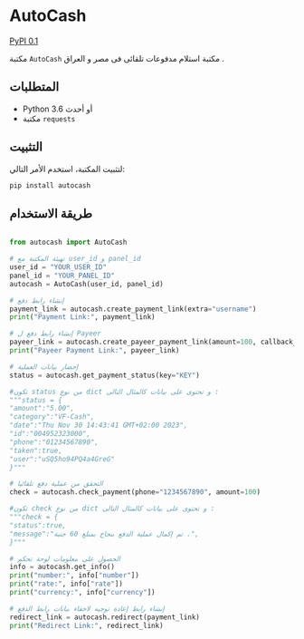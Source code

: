 # AutoCash
[PyPI 0.1](https://pypi.org/project/autocash/0.1/)

مكتبة `AutoCash` مكتبة استلام مدفوعات تلقائى فى مصر و العراق .

## المتطلبات

- Python 3.6 أو أحدث
- مكتبة `requests`

## التثبيت

لتثبيت المكتبة، استخدم الأمر التالي:

```bash
pip install autocash
```

## طريقة الاستخدام

```python

from autocash import AutoCash

# تهيئة المكتبة مع user_id و panel_id
user_id = "YOUR_USER_ID"
panel_id = "YOUR_PANEL_ID"
autocash = AutoCash(user_id, panel_id)

# إنشاء رابط دفع
payment_link = autocash.create_payment_link(extra="username")
print("Payment Link:", payment_link)

# إنشاء رابط دفع ل Payeer
payeer_link = autocash.create_payeer_payment_link(amount=100, callback_link="https://yourcallback.url")
print("Payeer Payment Link:", payeer_link)

# إحضار بيانات العملية
status = autocash.get_payment_status(key="KEY")

#تكون status من نوع dict و تحتوى على بيانات كالمثال التالى :
"""status = {
"amount":"5.00",
"category":"VF-Cash",
"date":"Thu Nov 30 14:43:41 GMT+02:00 2023",
"id":"004952323000",
"phone":"01234567890",
"taken":true,
"user":"uSQ5ho94PQ4a4GreG"
}"""

# التحقق من عملية دفع تلقائيا
check = autocash.check_payment(phone="1234567890", amount=100)

#تكون check من نوع dict و تحتوى على بيانات كالمثال التالى :
"""check = {
"status":true,
"message":"تم إكمال عملية الدفع بنجاح بمبلغ 60 جنية .",
}"""

# الحصول على معلومات لوحة تحكم
info = autocash.get_info()
print("number:", info["number"])
print("rate:", info["rate"])
print("currency:", info["currency"])

# إنشاء رابط إعادة توجيه لاخفاء بيانات رابط الدفع
redirect_link = autocash.redirect(payment_link)
print("Redirect Link:", redirect_link)

```
